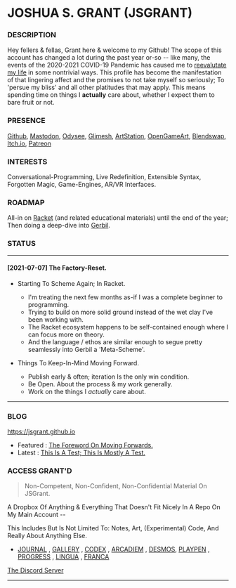#  JOSHUA S. GRANT (JSGRANT)
### DESCRIPTION
Hey fellers & fellas, Grant here & welcome to my Github! The scope of this account has changed a lot during the past year or-so -- like many, the events of the 2020-2021 COVID-19 Pandemic has caused me to [reevalutate my life]() in some nontrivial ways. This profile has become the manifestation of that lingering affect and the promises to not take myself so seriously; To 'persue my bliss' and all other platitudes that may apply. This means spending time on things I **actually** care about, whether I expect them to bare fruit or not. 

### PRESENCE

[Github](https://github.com/jsgrant), [Mastodon](https://mastodon.technology/@jsgrant), [Odysee](https://odysee.com/@jsgrant), [Glimesh](glimesh.tv/jsgrant), [ArtStation](https://www.artstation.com/jsgrant), [OpenGameArt](https://opengameart.org/users/jsgrant), [Blendswap](https://blendswap.com/809718), [Itch.io](https://jsgrant.itch.io/), [Patreon](https://patreon.com/jsgrant)

### INTERESTS
Conversational-Programming, Live Redefinition, Extensible Syntax, Forgotten Magic, Game-Engines, AR/VR Interfaces.

### ROADMAP
All-in on [Racket](https://racket-lang.org/) (and related educational materials) until the end of the year; Then doing a deep-dive into [Gerbil](https://cons.io/).

### STATUS
-----
#### [2021-07-07] The Factory-Reset.
- Starting To Scheme Again; In Racket.
   - I'm treating the next few months as-if I was a complete beginner to programming.
   - Trying to build on more solid ground instead of the wet clay I've been working with.
   - The Racket ecosystem happens to be self-contained enough where I can focus more on theory.
   - And the language / ethos are similar enough to segue pretty seamlessly into Gerbil a 'Meta-Scheme'.

- Things To Keep-In-Mind Moving Forward.
   - Publish early & often; iteration Is the only win condition.
   - Be Open. About the process & my work generally.
   - Work on the things I *actually* care about.

-----

### BLOG
https://jsgrant.github.io
- Featured : [The Foreword On Moving Forwards.]()
- Latest : [This Is A Test; This Is Mostly A Test.]()

### ACCESS GRANT'D
> Non-Competent, Non-Confident, Non-Confidential Material On JSGrant.

A Dropbox Of Anything & Everything That Doesn't Fit Nicely In A Repo On My Main Account --

This Includes But Is Not Limited To: Notes, Art, (Experimental) Code, And Really About Anything Else.

- [JOURNAL](https://github.com/ACCESS-GRANTD/JOURNAL) , [GALLERY](https://github.com/ACCESS-GRANTD/GALLERY) , [CODEX](https://github.com/ACCESS-GRANTD/CODEX) , [ARCADIEM](https://github.com/ACCESS-GRANTD/ARCADIEM) , [DESMOS](https://github.com/ACCESS-GRANTD/DESMOS), [PLAYPEN](https://github.com/ACCESS-GRANTD/PLAYPEN) , [PROGRESS](https://github.com/ACCESS-GRANTD/PROGRESS) , [LINGUA](https://github.com/ACCESS-GRANTD/LINGUA) , [FRANCA](https://github.com/ACCESS-GRANTD/FRANCA)

[The Discord Server]()

---

<!--

**jsgrant/jsgrant** is a ✨ _special_ ✨ repository because its `README.md` (this file) appears on your GitHub profile.

Here are some ideas to get you started:

- 🔭 I’m currently working on ...
- 🌱 I’m currently learning ...
- 👯 I’m looking to collaborate on ...
- 🤔 I’m looking for help with ...
- 💬 Ask me about ...
- 📫 How to reach me: ...
- 😄 Pronouns: ...
- ⚡ Fun fact: ...
-->
